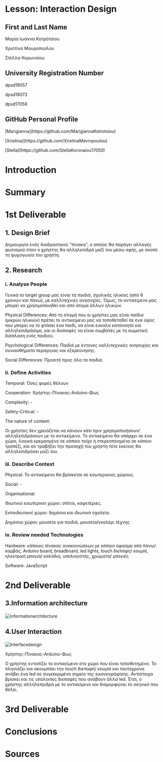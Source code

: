 # Lesson: Interaction Design

## **First and Last Name** 
<p>Μαρία Ιωάννα Κοτρότσιου<p> 
<p>Χριστίνα Μαυροπούλου<p> 
<p>Στέλλα Κορωναίου<p>
 
## **University Registration Number** 
<p>dpsd19057<p> 
<p>dpsd19073<p>
<p>dpsd17058<p>
 
## **GitHub Personal Profile** 
 
<p>[Marigianna](https://github.com/MarigiannaKotrotsiou)<p> <p>[Xristina](https://github.com/XristinaMavropoulou)<p> <p>[Stella](https://github.com/StellaKoronaiou17050)<p>

# Introduction

# Summary


# 1st Deliverable
 
## **1. Design Brief**
<p>Δημιουργία ενός διαδραστικού "πίνακα", ο οποίος θα παράγει αλλαγές φωτισμού όταν ο χρήστης θα αλληλεπιδρά μαζί του μέσω αφής, με σκοπό τη ψυχαγωγία του χρήστη.<p>
 
## 2. Research 
### <p>i. Analyse People <p>
<p>Γενικά το target group μας είναι τα παιδιά, σχολικής ηλικίας (από 6 χρονών και πάνω), με καλλιτεχνιές ανησυχίες. Όμως, το αντικείμενο μας μπορεί να χρησιμοποιηθεί και από άτομα άλλων ηλικιών.<p>
<p>Physical Differences: Από τη στιγμή που οι χρήστες μας είναι παίδια (μικρών ηλικιών) πρέπει το αντικείμενο μας να τοποθετηθεί σε ένα ύψος που μπορεί να το φτάσει ένα παιδί, να είναι εύκολα κατανοητό και αλληλεπιδράσιμο, και οι διαπαφές να είναι συμβατές με τη σωματική διάπλαση ενός παιδιού.<p> 
<p>Psychological Differences: Παιδιά με έντονες καλλιτεχνικές ανησυχίες και συναισθήματα περιέργιας και εξερεύνησης.<p>
<p>Social Differences: Προσιτό προς όλα τα παιδιά.<p>
 
### <p>ii. Define Activities <p>
 <p>Temporal: Όσες φορές θέλουν<p>
 <p>Cooperation: Χρήστης-Πίνακας-Arduino-Φως<p>
 <p>Complexity: -<p>
 <p>Safety-Critical: -<p>
 <p>The nature of content:<p>
 <p>Οι χρήστες δεν χρειάζεται να κάνουν κάτι πριν χρησιμοποιήσουν/αλληλεπιδράσουν με το αντικείμενο. Το αντικείμενο θα υπάρχει σε ένα χώρο, λογικά κρεμασμένο σε κάποιο τοίχο ή στερεοποιημένο σε κάποιο τραπέζι, και αν τραβήξει την προσοχή του χρήστη τότε εκείνος θα αλληλεπιδράσει μαζί του.<p>
  
 ### <p>iii. Describe Context<p>
  <p>Physical: Το αντικείμενο θα βρίσκεται σε εσωτερικούς χώρους.<p>
  <p>Social: -<p>
  <p>Organisational:<p> 
   <p>Ιδιωτικοί εσωτερικοί χώροι: σπίτια, καφετέριες.<p> 
   <p>Εκπαιδευτικοί χώροι: δημόσια και ιδιωτικά σχολεία.<p> 
   <p>Δημόσιοι χώροι: μουσεία για παιδιά, μουσεία/γκαλέρι τέχνης<p>
    
 ### <p>iv. Review needed Technologies<p>
 <p>Hardware: κάποιος πίνακας ανακοινώσεων με κάποιο ύφασμα από πάνω/ καμβάς, Arduino board, breadboard, led lights, touch διεπάφη/ κουμπί, ηλεκτρική μπογιά/ καλόδια, υπολογιστής, χρώματα/ μπογιές<p> 
<p>Software: JavaScript<p>
  
# 2nd Deliverable
 
## <p>3.Information architecture<p>
![informationarchitecture](https://user-images.githubusercontent.com/101730581/167303992-c6dcb096-ca70-41ee-a1ca-43227474f9ff.png)

## <p>4.User Interaction <p>
 ![Interfacedesign](https://user-images.githubusercontent.com/101730581/167303997-71687166-9739-4b38-8ea0-59b95e6a13e9.png)

<p>Χρήστης-Πίνακας-Arduino-Φως<p>
<p>Ο χρήστης εντοπίζει το αντικείμενο στο χώρο που είναι τοποθετημένο. Το πλησιάζει και ακουμπάει την touch διεπαφή/ κουμπί και ταυτόχρονα ανάβει ένα led σε συγκεκριμένο σημείο της εικονογράφίσης. Αντίστοιχα βρίσκει και τις υπόλοιπες διεπαφές που ανάβουν άλλα led. Έτσι, ο χρήστης αλληλεπριδρά με το αντικείμενο και διαμορφώνει το σκηνικό που θέλει. <p>

# 3rd Deliverable 


# Conclusions


# Sources
